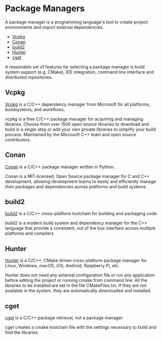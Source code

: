 # Package Managers

A package manager is a programming language's tool to create project environments and import external dependencies.

- [Vcpkg](#vcpkg)
- [Conan](#conan)
- [build2](#build2)
- [Hunter](#hunter)
- [cget](#cget)

A reasonable set of features for selecting a package manager is build system support (e.g. CMake), IDE integration, command line interface and distributed repositories.

## Vcpkg

[Vcpkg](https://github.com/microsoft/vcpkg) is a C/C++ dependency manager from Microsoft for all platforms, buildsystems, and workflows.

vcpkg is a free C/C++ package manager for acquiring and managing libraries. Choose from over 1500 open source libraries to download and build in a single step or add your own private libraries to simplify your build process. Maintained by the Microsoft C++ team and open source contributors.

## Conan

[Conan](https://github.com/conan-io/conan)  is a C/C++ package manager written in Python.

Conan is a MIT-licensed, Open Source package manager for C and C++ development, allowing development teams to easily and efficiently manage their packages and dependencies across platforms and build systems.

## build2

[build2](https://github.com/build2/build2) is a C/C++ cross-platform toolchain for building and packaging code.

build2 is a modern build system and dependency manager for the C++ language that provide a consistent, out of the box interface across multiple platforms and compilers

## Hunter

[Hunter](https://github.com/cpp-pm/hunter)  is a C/C++, CMake driven cross-platform package manager for Linux, Windows, macOS, iOS, Android, Raspberry Pi, etc.

Hunter does not need any external configuration file or run any application before editing the project or running cmake from command line. All the libraries to be installed are set in the file CMakeFiles.txt. If they are not available in the system, they are automatically downloaded and installed.

## cget

[cget](https://github.com/pfultz2/cget)  is a C/C++ package retrieval, not a package manager.

cget creates a cmake toolchain file with the settings necessary to build and find the libraries.
